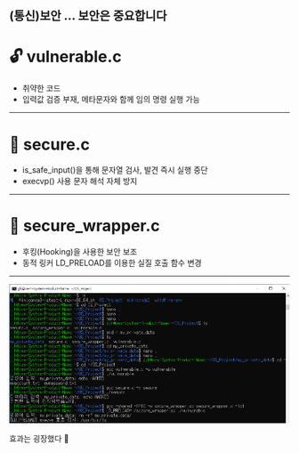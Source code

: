 ## (통신)보안 ... 보안은 중요합니다

# 🔓 vulnerable.c
- 취약한 코드
- 입력값 검증 부재, 메타문자와 함께 임의 명령 실행 가능

---

# 🔐 secure.c
- is_safe_input()을 통해 문자열 검사, 발견 즉시 실행 중단
- execvp() 사용 문자 해석 자체 방지

---

# 🔐 secure_wrapper.c
- 후킹(Hooking)을 사용한 보안 보조
- 동적 링커 LD_PRELOAD를 이용한 실질 호출 함수 변경

---

![exp result](../pic/experiment.PNG)


효과는 굉장했다 🤯
